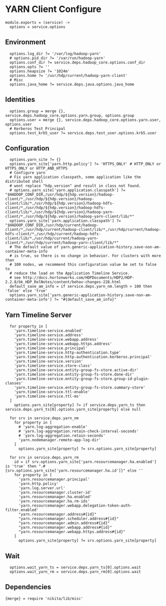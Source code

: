 

# YARN Client Configure

    module.exports = (service) ->
      options = service.options

## Environment

      options.log_dir ?= '/var/log/hadoop-yarn'
      # options.pid_dir ?= '/var/run/hadoop-yarn'
      options.conf_dir ?= service.deps.hadoop_core.options.conf_dir
      options.opts ?= ''
      options.heapsize ?= '1024m'
      options.home ?= '/usr/hdp/current/hadoop-yarn-client'
      # Misc
      options.java_home ?= service.deps.java.options.java_home

## Identities

      options.group = merge {}, service.deps.hadoop_core.options.yarn.group, options.group
      options.user = merge {}, service.deps.hadoop_core.options.yarn.user, options.user
      # Kerberos Test Principal
      options.test_krb5_user ?= service.deps.test_user.options.krb5.user

## Configuration

      options.yarn_site ?= {}
      options.yarn_site['yarn.http.policy'] ?= 'HTTPS_ONLY' # HTTP_ONLY or HTTPS_ONLY or HTTP_AND_HTTPS
      # Configure yarn
      # Fix yarn application classpath, some application like the distributed shell
      # wont replace "hdp.version" and result in class not found.
      # options.yarn_site['yarn.application.classpath'] ?= "$HADOOP_CONF_DIR,/usr/hdp/${hdp.version}/hadoop-client/*,/usr/hdp/${hdp.version}/hadoop-client/lib/*,/usr/hdp/${hdp.version}/hadoop-hdfs-client/*,/usr/hdp/${hdp.version}/hadoop-hdfs-client/lib/*,/usr/hdp/${hdp.version}/hadoop-yarn-client/*,/usr/hdp/${hdp.version}/hadoop-yarn-client/lib/*"
      options.yarn_site['yarn.application.classpath'] ?= "$HADOOP_CONF_DIR,/usr/hdp/current/hadoop-client/*,/usr/hdp/current/hadoop-client/lib/*,/usr/hdp/current/hadoop-hdfs-client/*,/usr/hdp/current/hadoop-hdfs-client/lib/*,/usr/hdp/current/hadoop-yarn-client/*,/usr/hdp/current/hadoop-yarn-client/lib/*"
      # The default value of yarn.generic-application-history.save-non-am-container-meta-info
      # is true, so there is no change in behavior. For clusters with more than
      # 100 nodes, we recommend this configuration value be set to false to
      # reduce the load on the Application Timeline Service.
      # see http://docs.hortonworks.com/HDPDocuments/HDP2/HDP-2.2.8/bk_HDP_RelNotes/content/behav-changes-228.html
      default_save_am_info = if service.deps.yarn_nm.length > 100 then 'false' else 'true'
      options.yarn_site['yarn.generic-application-history.save-non-am-container-meta-info'] ?= "#{default_save_am_info}"

## Yarn Timeline Server

      for property in [
        'yarn.timeline-service.enabled'
        'yarn.timeline-service.address'
        'yarn.timeline-service.webapp.address'
        'yarn.timeline-service.webapp.https.address'
        'yarn.timeline-service.principal'
        'yarn.timeline-service.http-authentication.type'
        'yarn.timeline-service.http-authentication.kerberos.principal'
        'yarn.timeline-service.version'
        'yarn.timeline-service.store-class'
        'yarn.timeline-service.entity-group-fs-store.active-dir'
        'yarn.timeline-service.entity-group-fs-store.done-dir'
        'yarn.timeline-service.entity-group-fs-store.group-id-plugin-classes'
        'yarn.timeline-service.entity-group-fs-store.summary-store'
        'yarn.timeline-service.ttl-enable'
        'yarn.timeline-service.ttl-ms'
      ]
        options.yarn_site[property] ?= if service.deps.yarn_ts then service.deps.yarn_ts[0].options.yarn_site[property] else null

      for srv in service.deps.yarn_nm
        for property in [
          # 'yarn.log-aggregation-enable'
          # 'yarn.log-aggregation.retain-check-interval-seconds'
          # 'yarn.log-aggregation.retain-seconds'
          'yarn.nodemanager.remote-app-log-dir'
        ]
          options.yarn_site[property] ?= srv.options.yarn_site[property]

      for srv in service.deps.yarn_rm
        id = if srv.options.yarn_site['yarn.resourcemanager.ha.enabled'] is 'true' then ".#{srv.options.yarn_site['yarn.resourcemanager.ha.id']}" else ''
        for property in [
          'yarn.resourcemanager.principal'
          'yarn.http.policy'
          'yarn.log.server.url'
          'yarn.resourcemanager.cluster-id'
          'yarn.resourcemanager.ha.enabled'
          'yarn.resourcemanager.ha.rm-ids'
          'yarn.resourcemanager.webapp.delegation-token-auth-filter.enabled'
          "yarn.resourcemanager.address#{id}"
          "yarn.resourcemanager.scheduler.address#{id}"
          "yarn.resourcemanager.admin.address#{id}"
          "yarn.resourcemanager.webapp.address#{id}"
          "yarn.resourcemanager.webapp.https.address#{id}"
        ]
          options.yarn_site[property] ?= srv.options.yarn_site[property]

## Wait

      options.wait_yarn_ts = service.deps.yarn_ts[0].options.wait
      options.wait_yarn_rm = service.deps.yarn_rm[0].options.wait

## Dependencies

    {merge} = require 'nikita/lib/misc'

